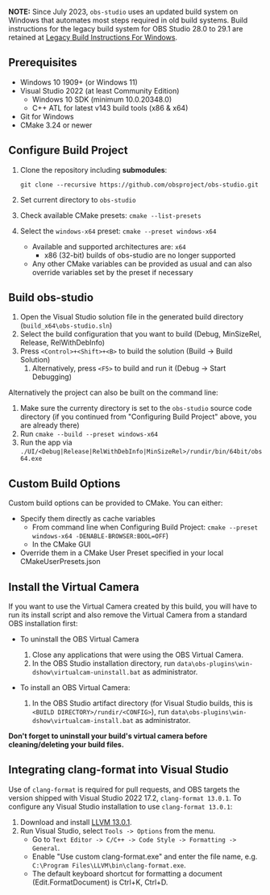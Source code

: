 **NOTE:** Since July 2023, `obs-studio` uses an updated build system on Windows that automates most steps required in old build systems. Build instructions for the legacy build system for OBS Studio 28.0 to 29.1 are retained at [Legacy Build Instructions For Windows](https://github.com/obsproject/obs-studio/wiki/Legacy-Build-Instructions-For-Windows/).

## Prerequisites
* Windows 10 1909+ (or Windows 11)
* Visual Studio 2022 (at least Community Edition)
  * Windows 10 SDK (minimum 10.0.20348.0)
  * C++ ATL for latest v143 build tools (x86 & x64)
* Git for Windows
* CMake 3.24 or newer

## Configure Build Project

1. Clone the repository including **submodules**:

    `git clone --recursive https://github.com/obsproject/obs-studio.git`

2. Set current directory to `obs-studio`
3. Check available CMake presets: `cmake --list-presets`
4. Select the `windows-x64` preset: `cmake --preset windows-x64`
    - Available and supported architectures are: `x64`
      - x86 (32-bit) builds of obs-studio are no longer supported
    - Any other CMake variables can be provided as usual and can also override variables set by the preset if necessary

## Build obs-studio

1. Open the Visual Studio solution file in the generated build directory (`build_x64\obs-studio.sln`)
2. Select the build configuration that you want to build (Debug, MinSizeRel, Release, RelWithDebInfo)
3. Press `<Control>+<Shift>+<B>` to build the solution (Build -> Build Solution)
   1. Alternatively, press `<F5>` to build and run it (Debug -> Start Debugging)

Alternatively the project can also be built on the command line:

1. Make sure the currenty directory is set to the `obs-studio` source code directory (if you continued from "Configuring Build Project" above, you are already there)
2. Run `cmake --build --preset windows-x64`
3. Run the app via `./UI/<Debug|Release|RelWithDebInfo|MinSizeRel>/rundir/bin/64bit/obs64.exe`

## Custom Build Options

Custom build options can be provided to CMake. You can either:

* Specify them directly as cache variables
  * From command line when Configuring Build Project: `cmake --preset windows-x64 -DENABLE-BROWSER:BOOL=OFF`)
  * In the CMake GUI 
* Override them in a CMake User Preset specified in your local CMakeUserPresets.json

## Install the Virtual Camera

If you want to use the Virtual Camera created by this build, you will have to run its install script and also remove the Virtual Camera from a standard OBS installation first:

* To uninstall the OBS Virtual Camera
    1. Close any applications that were using the OBS Virtual Camera.
    2. In the OBS Studio installation directory, run `data\obs-plugins\win-dshow\virtualcam-uninstall.bat` as administrator.

* To install an OBS Virtual Camera:

    1. In the OBS Studio artifact directory (for Visual Studio builds, this is `<BUILD DIRECTORY>/rundir/<CONFIG>`), run `data\obs-plugins\win-dshow\virtualcam-install.bat` as administrator.

**Don't forget to uninstall your build's virtual camera before cleaning/deleting your build files.**

## Integrating clang-format into Visual Studio

Use of `clang-format` is required for pull requests, and OBS targets the version shipped with Visual Studio 2022 17.2, `clang-format 13.0.1`. To configure any Visual Studio installation to use `clang-format 13.0.1`:

1. Download and install [LLVM 13.0.1](https://releases.llvm.org/).
2. Run Visual Studio, select `Tools -> Options` from the menu.
    * Go to `Text Editor -> C/C++ -> Code Style -> Formatting -> General`.
    * Enable "Use custom clang-format.exe" and enter the file name, e.g. `C:\Program Files\LLVM\bin\clang-format.exe`.
    * The default keyboard shortcut for formatting a document (Edit.FormatDocument) is Ctrl+K, Ctrl+D.
